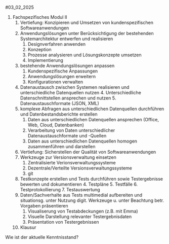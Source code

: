 #03_02_2025
1. Fachspezifisches Modul II
    1. Vertiefung: Konzipieren und Umsetzen von kundenspezifischen Softwareanwendungen
    2. Anwendungslösungen unter Berücksichtigung der bestehenden Systemarchitektur entwerfen und realisieren
        1. Designverfahren anwenden
        2. Konzeption
        3. Prozesse analysieren und Lösungskonzepte umsetzen
        4. Implementierung
    3. bestehende Anwendungslösungen anpassen
        1. Kundenspezifische Anpassungen
        2. Anwendungslösungen erweitern
        3. Konfigurationen verwalten
    4. Datenaustausch zwischen Systemen realisieren und unterschiedliche Datenquellen nutzen
        4. Unterschiedliche Datenschnittstellen ansprechen und nutzen
        5. Datenaustauschformate (JSON, XML)
    5. komplexe Abfragen aus unterschiedlichen Datenquellen durchführen und Datenbestandsberichte erstellen
        1. Daten aus unterschiedlichen Datenquellen ansprechen (Office, Web, Cloud, Datenbanken)
        2. Verarbeitung von Daten unterschiedlicher Datenaustauschformate und -Quellen
        3. Daten aus unterschiedlichen Datenquellen homogen zusammenführen und darstellen
    6. Vertiefung: Sicherstellen der Qualität von Softwareanwendungen
    7. Werkzeuge zur Versionsverwaltung einsetzen
        1. Zentralisierte Verionsverwaltungssysteme
        2. Dezentrale/Verteilte Versionsverwaltungssysteme
        3. git
    8. Testkonzepte erstellen und Tests durchführen sowie Testergebnisse bewerten und dokumentieren
        4. Testpläne
        5. Testfälle
        6. Testprotokollierung
        7. Testauswertung
    9. Daten/Sachverhalte aus Tests multimedial aufbereiten und situationsg. unter Nutzung digit. Werkzeuge u. unter Beachtung betr. Vorgaben präsentieren
        1. Visualiserung von Testabdeckungen (z.B. mit Emma)
        2. Visuelle Darstellung relevanter Testergebnisdaten
        3. Präsentation von Testergebnissen
    10. Klausur


Wie ist der aktuelle Kenntnisstand?
 